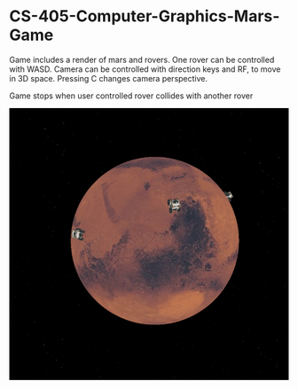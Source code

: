 # CS-405-Computer-Graphics-Mars-Game

Game includes a render of mars and rovers. One rover can be controlled with WASD. Camera can be controlled with direction keys and RF, to move in 3D space.
Pressing C changes camera perspective.

Game stops when user controlled rover collides with another rover

![render](render.png)
